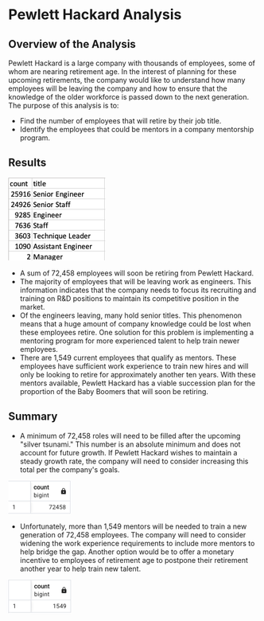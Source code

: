 # Pewlett Hackard Analysis

## Overview of the Analysis
Pewlett Hackard is a large company with thousands of employees, some of whom are nearing retirement age. In the interest of planning for these upcoming retirements, the company would like to understand how many employees will be leaving the company and how to ensure that the knowledge of the older workforce is passed down to the next generation. The purpose of this analysis is to:
- Find the number of employees that will retire by their job title.
- Identify the employees that could be mentors in a company mentorship program.

## Results

![retiring_titles.png](https://github.com/skyeryser/Pewlett-Hackard-Analysis/blob/main/Resources/retiring_titles.png)

- A sum of 72,458 employees will soon be retiring from Pewlett Hackard.
- The majority of employees that will be leaving work as engineers. This information indicates that the company needs to focus its recruiting and training on R&D positions to maintain its competitive position in the market.
- Of the engineers leaving, many hold senior titles. This phenomenon means that a huge amount of company knowledge could be lost when these employees retire. One solution for this problem is implementing a mentoring program for more experienced talent to help train newer employees.
- There are 1,549 current employees that qualify as mentors. These employees have sufficient work experience to train new hires and will only be looking to retire for approximately another ten years. With these mentors available, Pewlett Hackard has a viable succession plan for the proportion of the Baby Boomers that will soon be retiring.

## Summary
- A minimum of 72,458 roles will need to be filled after the upcoming "silver tsunami." This number is an absolute minimum and does not account for future growth. If Pewlett Hackard wishes to maintain a steady growth rate, the company will need to consider increasing this total per the company's goals.

![retirees.png](https://github.com/skyeryser/Pewlett-Hackard-Analysis/blob/main/Resources/retirees.png)
- Unfortunately, more than 1,549 mentors will be needed to train a new generation of 72,458 employees. The company will need to consider widening the work experience requirements to include more mentors to help bridge the gap. Another option would be to offer a monetary incentive to employees of retirement age to postpone their retirement another year to help train new talent.

![eligible_mentors.png](https://github.com/skyeryser/Pewlett-Hackard-Analysis/blob/main/Resources/eligible_mentors.png)
